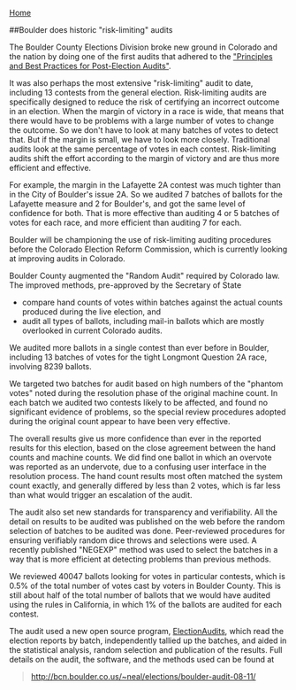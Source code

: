 <p> <a href="/~neal/elections/boulder-audit-08-11/">Home</a> </p>

##Boulder does historic "risk-limiting" audits

The Boulder County Elections Division broke new ground in Colorado and
the nation by doing one of the first audits that adhered to the
["Principles and Best Practices for Post-Election Audits"](http://electionaudits.org/principles/).

It was also perhaps the most extensive "risk-limiting" audit to date,
including 13 contests from the general election.  Risk-limiting audits
are specifically designed to reduce the risk of certifying an
incorrect outcome in an election.  When the margin of victory in a
race is wide, that means that there would have to be problems with a
large number of votes to change the outcome.  So we don't have to look
at many batches of votes to detect that.  But if the margin is small,
we have to look more closely.  Traditional audits look at the same
percentage of votes in each contest.  Risk-limiting audits shift the
effort according to the margin of victory and are thus more efficient
and effective.

For example, the margin in the Lafayette 2A contest was much tighter
than in the City of Boulder's issue 2A.  So we audited 7 batches of
ballots for the Lafayette measure and 2 for Boulder's, and got the
same level of confidence for both.  That is more effective than
auditing 4 or 5 batches of votes for each race, and more efficient
than auditing 7 for each.

Boulder will be championing the use of risk-limiting auditing
procedures before the Colorado Election Reform Commission, which is
currently looking at improving audits in Colorado.

Boulder County augmented the "Random Audit" required by Colorado
law. The improved methods, pre-approved by the Secretary of State
 * compare hand counts of votes within batches against the actual counts
produced during the live election, and
 * audit all types of ballots, including mail-in ballots which
are mostly overlooked in current Colorado audits.

We audited more ballots in a single contest than ever before in
Boulder, including 13 batches of votes for the tight Longmont Question
2A race, involving 8239 ballots.

We targeted two batches for audit based on high numbers of the "phantom
votes" noted during the resolution phase of the original machine count.
In each batch we audited two contests likely to be affected, and found
no significant evidence of problems, so the special review procedures adopted
during the original count appear to have been very effective.

The overall results give us more confidence than ever in the reported results
for this election, based on the close agreement between the hand counts and
machine counts.  We did find one ballot in which an overvote was
reported as an undervote, due to a confusing user interface in the
resolution process.  The hand count results most often matched the
system count exactly, and generally differed by less than 2 votes,
which is far less than what would trigger an escalation of the
audit.

The audit also set new standards for transparency and verifiability.
All the detail on results to be audited was published on the web
before the random selection of batches to be audited was done.
Peer-reviewed procedures for ensuring verifiably random dice throws
and selections were used.  A recently published "NEGEXP" method was used
to select the batches in a way that is more efficient at detecting
problems than previous methods.

We reviewed 40047 ballots looking for votes in particular contests, which
is 0.5% of the total number of votes cast by voters in Boulder County.
This is still about half of the total number of ballots that we would
have audited using the rules in California, in which 1% of the
ballots are audited for each contest.

The audit used a new open source program, [ElectionAudits](http://neal.mcburnett.org/electionaudits/), which read
the election reports by batch, independently tallied up the batches,
and aided in the statistical analysis, random selection and publication
of the results.  Full details on the audit, the software, and the
methods used can be found at

> <http://bcn.boulder.co.us/~neal/elections/boulder-audit-08-11/>
